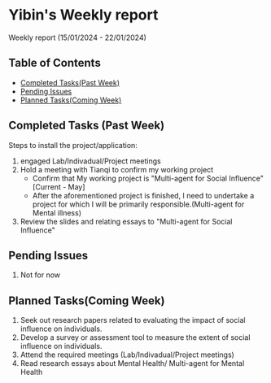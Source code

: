 # Yibin's Weekly report

Weekly report (15/01/2024 - 22/01/2024)

## Table of Contents

- [Completed Tasks(Past Week)](#completed-tasks-past-week)
- [Pending Issues](#pending-issues)
- [Planned Tasks(Coming Week)](#planned-tasks-coming-week)


## Completed Tasks (Past Week)

Steps to install the project/application:
1. engaged Lab/Indivadual/Project meetings
2. Hold a meeting with Tianqi to confirm my working project
   - Confirm that My working project is "Multi-agent for Social Influence" [Current - May]
   - After the aforementioned project is finished, I need to undertake a project for which I will be primarily responsible.(Multi-agent for Mental illness)
3. Review the slides and relating essays to "Multi-agent for Social Influence"

## Pending Issues

1. Not for now

## Planned Tasks(Coming Week)

1. Seek out research papers related to evaluating the impact of social influence on individuals.
2. Develop a survey or assessment tool to measure the extent of social influence on individuals.
3. Attend the required meetings (Lab/Indivadual/Project meetings)
4. Read research essays about Mental Health/ Multi-agent for Mental Health

